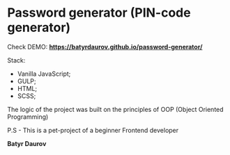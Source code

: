 # Password generator (PIN-code generator)

Check DEMO: **https://batyrdaurov.github.io/password-generator/**

Stack:

* Vanilla JavaScript;
* GULP;
* HTML;
* SCSS;

The logic of the project was built on the principles of OOP (Object Oriented Programming)

P.S - This is a pet-project of a beginner Frontend developer

**Batyr Daurov**
